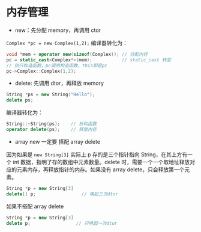 # 内存管理

- new：先分配 memory，再调用 ctor

`Complex *pc = new Complex(1,2);`
编译器转化为：

```cpp
void *mem = operator new(sizeof(Complex)); // 分配内存
pc = static_cast<Complex*>(mem);           // static_cast 转型
// 执行构造函数，pc调用构造函数，this即是pc
pc->Complex::Complex(1,2);
```

- delete: 先调用 dtor，再释放 memory

```cpp
String *ps = new String("Hello");
delete ps;
```

编译器转化为：

```cpp
String::~String(ps);    // 析构函数
operator delete(ps);    // 释放内存
```

- array new 一定要 搭配 array delete

因为如果是 `new String[3]` 实际上 p 存的是三个指针指向 String，在其上方有一个 int 数据，指明了存的数组中元素数量。delete 时，需要一个一个取地址释放对应的元素内存，再释放指针的内存。如果没有 array delete，只会释放第一个元素。

```cpp
String *p = new String[3]
delete[] p;                 // 唤起三次dtor
```

如果不搭配 array delete

```cpp
String *p = new String[3]
delete p;                 // 只唤起一次dtor
```
